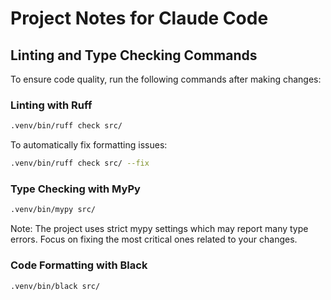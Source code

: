 # Project Notes for Claude Code

## Linting and Type Checking Commands

To ensure code quality, run the following commands after making changes:

### Linting with Ruff
```bash
.venv/bin/ruff check src/
```

To automatically fix formatting issues:
```bash
.venv/bin/ruff check src/ --fix
```

### Type Checking with MyPy
```bash
.venv/bin/mypy src/
```

Note: The project uses strict mypy settings which may report many type errors. Focus on fixing the most critical ones related to your changes.

### Code Formatting with Black
```bash
.venv/bin/black src/
```

